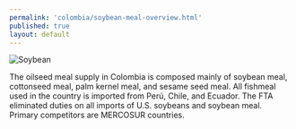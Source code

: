 ```yaml
--- 
permalink: 'colombia/soybean-meal-overview.html' 
published: true 
layout: default
---
```

![Soybean](../images/soybean.png)

The oilseed meal supply in Colombia is composed mainly of soybean meal, cottonseed meal, palm kernel meal, and sesame seed meal. All fishmeal used in the country is imported from Perú, Chile, and Ecuador. The FTA eliminated duties on all imports of U.S. soybeans and soybean meal. Primary competitors are MERCOSUR countries.
